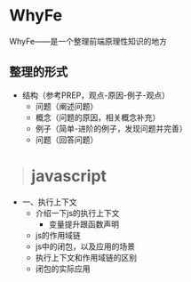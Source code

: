 # WhyFe
WhyFe——是一个整理前端原理性知识的地方

## 整理的形式
- 结构（参考PREP，观点-原因-例子-观点）
  - 问题（阐述问题）
  - 概念（问题的原因，相关概念补充）
  - 例子（简单-进阶的例子，发现问题并完善）
  - 问题（回答问题）  

> # javascript
  - 一、执行上下文
    - 介绍一下js的执行上下文
      - 变量提升跟函数声明
    - js的作用域链
    - js中的闭包，以及应用的场景
    - 执行上下文和作用域链的区别
    - 闭包的实际应用